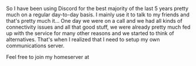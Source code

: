 So I have been using Discord for the best majority of the last 5 years pretty much on a regular day-to-day basis.
I mainly use it to talk to my friends and that's pretty much it...
One day we were on a call and we had all kinds of connectivity issues and all that good stuff, we were already pretty much fed up with the service for many other reasons and we started to think of alternatives.
That's when I realized that I need to setup my own communications server.

Feel free to join my homeserver at 
